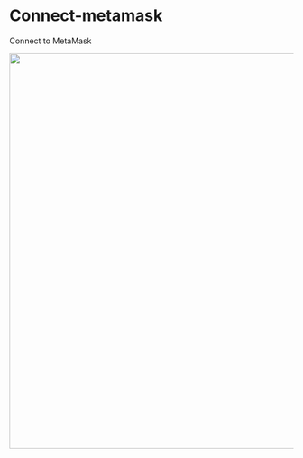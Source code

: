 # Connect-metamask
Connect to MetaMask

<img src="https://user-images.githubusercontent.com/56224288/202736817-c9558c97-bf8e-4346-8b55-c9a68d339597.jpg" width="700" >
